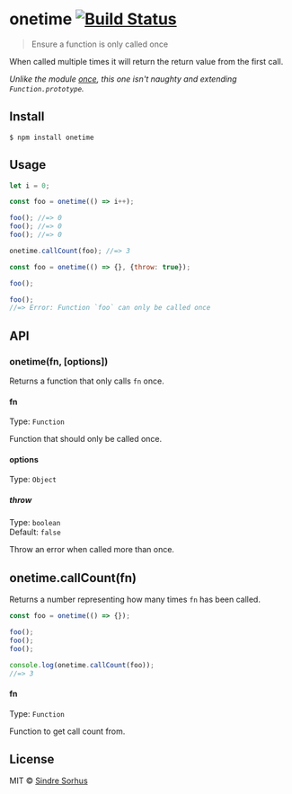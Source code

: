 # onetime [![Build Status](https://travis-ci.org/sindresorhus/onetime.svg?branch=master)](https://travis-ci.org/sindresorhus/onetime)

> Ensure a function is only called once

When called multiple times it will return the return value from the first call.

*Unlike the module [once](https://github.com/isaacs/once), this one isn't naughty and extending `Function.prototype`.*


## Install

```
$ npm install onetime
```


## Usage

```js
let i = 0;

const foo = onetime(() => i++);

foo(); //=> 0
foo(); //=> 0
foo(); //=> 0

onetime.callCount(foo); //=> 3
```

```js
const foo = onetime(() => {}, {throw: true});

foo();

foo();
//=> Error: Function `foo` can only be called once
```


## API

### onetime(fn, [options])

Returns a function that only calls `fn` once.

#### fn

Type: `Function`

Function that should only be called once.

#### options

Type: `Object`

##### throw

Type: `boolean`<br>
Default: `false`

Throw an error when called more than once.

## onetime.callCount(fn)

Returns a number representing how many times `fn` has been called.

```js
const foo = onetime(() => {});

foo();
foo();
foo();

console.log(onetime.callCount(foo));
//=> 3
```

#### fn

Type: `Function`

Function to get call count from.


## License

MIT © [Sindre Sorhus](https://sindresorhus.com)
